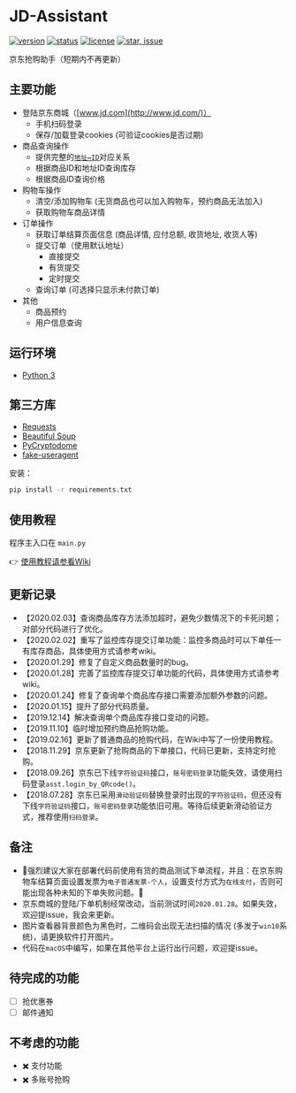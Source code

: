 # JD-Assistant

[![version](https://img.shields.io/badge/python-3.4+-blue.svg)](https://www.python.org/download/releases/3.4.0/) 
[![status](https://img.shields.io/badge/status-stable-green.svg)](https://github.com/tychxn/jd-assistant)
[![license](https://img.shields.io/badge/license-MIT-blue.svg)](./LICENSE)
[![star, issue](https://img.shields.io/badge/star%2C%20issue-welcome-brightgreen.svg)](https://github.com/tychxn/jd-assistant)

京东抢购助手（短期内不再更新）

## 主要功能

- 登陆京东商城（[www.jd.com](http://www.jd.com/)）
  - 手机扫码登录
  - 保存/加载登录cookies (可验证cookies是否过期)
- 商品查询操作
  - 提供完整的[`地址⇔ID`](./area_id/)对应关系
  - 根据商品ID和地址ID查询库存
  - 根据商品ID查询价格
- 购物车操作
  - 清空/添加购物车 (无货商品也可以加入购物车，预约商品无法加入)
  - 获取购物车商品详情
- 订单操作
  - 获取订单结算页面信息 (商品详情, 应付总额, 收货地址, 收货人等)
  - 提交订单（使用默认地址）
    - 直接提交
    - 有货提交
    - 定时提交
  - 查询订单 (可选择只显示未付款订单)
- 其他
  - 商品预约
  - 用户信息查询

## 运行环境

- [Python 3](https://www.python.org/)

## 第三方库

- [Requests](http://docs.python-requests.org/en/master/)
- [Beautiful Soup](https://www.crummy.com/software/BeautifulSoup/bs4/doc/)
- [PyCryptodome](https://github.com/Legrandin/pycryptodome)
- [fake-useragent](https://github.com/hellysmile/fake-useragent)

安装：
```sh
pip install -r requirements.txt
```

## 使用教程

程序主入口在 `main.py`

👉 [使用教程请参看Wiki](https://github.com/tychxn/jd-assistant/wiki/1.-%E4%BA%AC%E4%B8%9C%E6%8A%A2%E8%B4%AD%E5%8A%A9%E6%89%8B%E7%94%A8%E6%B3%95)


## 更新记录

- 【2020.02.03】查询商品库存方法添加超时，避免少数情况下的卡死问题；对部分代码进行了优化。
- 【2020.02.02】重写了监控库存提交订单功能：监控多商品时可以下单任一有库存商品，具体使用方式请参考wiki。
- 【2020.01.29】修复了自定义商品数量时的bug。
- 【2020.01.28】完善了监控库存提交订单功能的代码，具体使用方式请参考wiki。
- 【2020.01.24】修复了查询单个商品库存接口需要添加额外参数的问题。
- 【2020.01.15】提升了部分代码质量。
- 【2019.12.14】解决查询单个商品库存接口变动的问题。
- 【2019.11.10】临时增加预约商品抢购功能。
- 【2019.02.16】更新了普通商品的抢购代码，在Wiki中写了一份使用教程。
- 【2018.11.29】京东更新了抢购商品的下单接口，代码已更新，支持定时抢购。
- 【2018.09.26】京东已下线`字符验证码`接口，`账号密码登录`功能失效，请使用扫码登录`asst.login_by_QRcode()`。
- 【2018.07.28】京东已采用`滑动验证码`替换登录时出现的`字符验证码`，但还没有下线`字符验证码`接口，`账号密码登录`功能依旧可用。等待后续更新滑动验证方式，推荐使用`扫码登录`。

## 备注

- 🌟强烈建议大家在部署代码前使用有货的商品测试下单流程，并且：在京东购物车结算页面设置发票为`电子普通发票-个人`，设置支付方式为`在线支付`，否则可能出现各种未知的下单失败问题。🌟
- 京东商城的登陆/下单机制经常改动，当前测试时间`2020.01.28`。如果失效，欢迎提issue，我会来更新。
- 图片查看器背景颜色为黑色时，二维码会出现无法扫描的情况 (多发于`win10`系统)，请更换软件打开图片。
- 代码在`macOS`中编写，如果在其他平台上运行出行问题，欢迎提issue。

## 待完成的功能

- [ ] 抢优惠券
- [ ] 邮件通知

## 不考虑的功能

- ✖️ 支付功能
- ✖️ 多账号抢购

